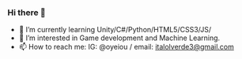 ### Hi there 👋

<!--
**oYeiou/oYeiou** is a ✨ _special_ ✨ repository because its `README.md` (this file) appears on your GitHub profile.

Here are some ideas to get you started:
-->
- 🌱 I’m currently learning Unity/C#/Python/HTML5/CSS3/JS/
- 👀 I’m interested in Game development and Machine Learning.
- 📫 How to reach me: IG: @oyeiou / email: italolverde3@gmail.com



